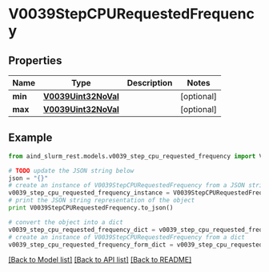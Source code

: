 # V0039StepCPURequestedFrequency


## Properties

Name | Type | Description | Notes
------------ | ------------- | ------------- | -------------
**min** | [**V0039Uint32NoVal**](V0039Uint32NoVal.md) |  | [optional] 
**max** | [**V0039Uint32NoVal**](V0039Uint32NoVal.md) |  | [optional] 

## Example

```python
from aind_slurm_rest.models.v0039_step_cpu_requested_frequency import V0039StepCPURequestedFrequency

# TODO update the JSON string below
json = "{}"
# create an instance of V0039StepCPURequestedFrequency from a JSON string
v0039_step_cpu_requested_frequency_instance = V0039StepCPURequestedFrequency.from_json(json)
# print the JSON string representation of the object
print V0039StepCPURequestedFrequency.to_json()

# convert the object into a dict
v0039_step_cpu_requested_frequency_dict = v0039_step_cpu_requested_frequency_instance.to_dict()
# create an instance of V0039StepCPURequestedFrequency from a dict
v0039_step_cpu_requested_frequency_form_dict = v0039_step_cpu_requested_frequency.from_dict(v0039_step_cpu_requested_frequency_dict)
```
[[Back to Model list]](../README.md#documentation-for-models) [[Back to API list]](../README.md#documentation-for-api-endpoints) [[Back to README]](../README.md)


